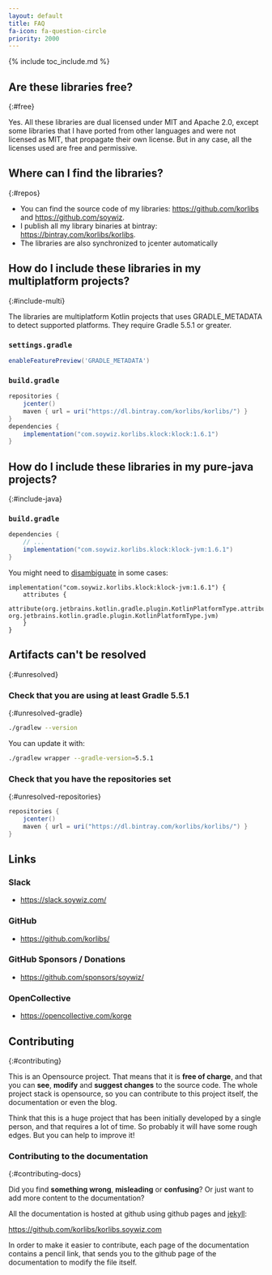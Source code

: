```yaml
---
layout: default
title: FAQ
fa-icon: fa-question-circle
priority: 2000
---
```


{% include toc_include.md %}

## Are these libraries free?
{:#free}

Yes. All these libraries are dual licensed under MIT and Apache 2.0, except some libraries that I have ported from other languages and were not licensed as MIT, that propagate their own license. But in any case, all the licenses used are free and permissive.

## Where can I find the libraries?
{:#repos}

* You can find the source code of my libraries: <https://github.com/korlibs> and <https://github.com/soywiz>.
* I publish all my library binaries at bintray: <https://bintray.com/korlibs/korlibs>.
* The libraries are also synchronized to jcenter automatically

## How do I include these libraries in my multiplatform projects?
{:#include-multi}

The libraries are multiplatform Kotlin projects that uses GRADLE_METADATA to detect supported platforms.
They require Gradle 5.5.1 or greater. 

### `settings.gradle`
```groovy
enableFeaturePreview('GRADLE_METADATA')
```

### `build.gradle`
```groovy
repositories {
    jcenter()
    maven { url = uri("https://dl.bintray.com/korlibs/korlibs/") }
}
dependencies {
    implementation("com.soywiz.korlibs.klock:klock:1.6.1")
}
```

## How do I include these libraries in my pure-java projects?
{:#include-java}

### `build.gradle`
```groovy
dependencies {
    // ...
    implementation("com.soywiz.korlibs.klock:klock-jvm:1.6.1")
}
```

You might need to [disambiguate](https://kotlinlang.org/docs/reference/building-mpp-with-gradle.html#disambiguating-targets) in some cases:
```
implementation("com.soywiz.korlibs.klock:klock-jvm:1.6.1") {
    attributes {
        attribute(org.jetbrains.kotlin.gradle.plugin.KotlinPlatformType.attribute, org.jetbrains.kotlin.gradle.plugin.KotlinPlatformType.jvm)
    }
}
```

## Artifacts can't be resolved
{:#unresolved}

### Check that you are using at least Gradle 5.5.1
{:#unresolved-gradle}

```bash
./gradlew --version
```

You can update it with:

```bash
./gradlew wrapper --gradle-version=5.5.1
```

### Check that you have the repositories set
{:#unresolved-repositories}

```groovy
repositories {
    jcenter()
    maven { url = uri("https://dl.bintray.com/korlibs/korlibs/") }
}
```

## Links

### Slack

* <https://slack.soywiz.com/>

### GitHub

* <https://github.com/korlibs/>

### GitHub Sponsors / Donations

* <https://github.com/sponsors/soywiz/>

### OpenCollective

* <https://opencollective.com/korge>

## Contributing
{:#contributing}

This is an Opensource project.
That means that it is **free of charge**, and that you can **see**, **modify** and **suggest changes** to the source code.
The whole project stack is opensource, so you can contribute to this project itself, the documentation or even the blog.

Think that this is a huge project that has been initially developed by a single person, and that requires a lot of time.
So probably it will have some rough edges. But you can help to improve it!

### Contributing to the documentation
{:#contributing-docs}

Did you find **something wrong**,  **misleading** or **confusing**? Or just want to add more content to the documentation?

All the documentation is hosted at github using github pages and [jekyll](https://jekyllrb.com/):

<https://github.com/korlibs/korlibs.soywiz.com>

In order to make it easier to contribute, each page of the documentation contains a pencil link, that sends you to the github page of the documentation to modify the file itself.
